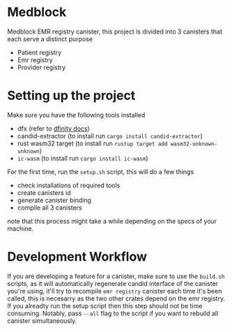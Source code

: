 # Medblock

Medblock EMR registry canister, this project is divided into 3 canisters that each serve a distinct purpose

- Patient registry
- Emr registry
- Provider registry

# Setting up the project

Make sure you have the following tools installed

- dfx (refer to [dfinity docs](https://internetcomputer.org/docs/current/developer-docs/getting-started/install/))
- candid-extractor (to install run `cargo install candid-extractor`)
- rust wasm32 target (to install run `rustup target add wasm32-unknown-unknown`)
- `ic-wasm` (to install run `cargo install ic-wasm`)

For the first time, run the `setup.sh` script, this will do a few things 
- check installations of required tools
- create canisters id
- generate canister binding
- compile all 3 canisters

note that this process might take a while depending on the specs of your machine.

# Development Workflow
If you are developing a feature for a canister, make sure to use the `build.sh` scripts, as it will automatically regenerate candid interface of the canister you're using, it'll try to recompile `emr registry` canister each time it's been called, this is necesarry as the two other crates depend on the emr registry. If you alreadty run the setup script then this step should not be time consuming. Notably, pass `--all` flag to the script if you want to rebuild all canister simultaneously.